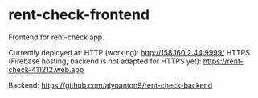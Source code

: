 # rent-check-frontend

Frontend for rent-check app.

Currently deployed at:
HTTP (working): http://158.160.2.44:9999/
HTTPS (Firebase hosting, backend is not adapted for HTTPS yet): https://rent-check-411212.web.app

Backend: https://github.com/alyoanton9/rent-check-backend
